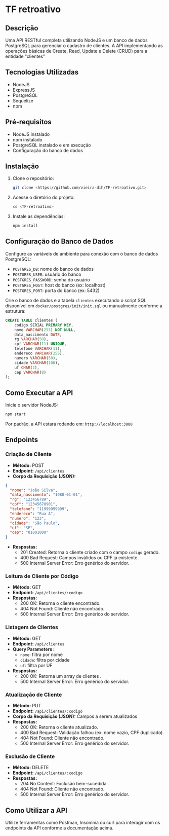 # TF retroativo

## Descrição
Uma API RESTful completa utilizando NodeJS e um banco de dados PostgreSQL para gerenciar o cadastro de clientes. A API implementando as operações básicas de Create, Read, Update e Delete (CRUD) para a entidade "clientes"

## Tecnologias Utilizadas
- NodeJS 
- ExpressJS
- PostgreSQL
- Sequelize 
- npm 

## Pré-requisitos
- NodeJS instalado
- npm instalado
- PostgreSQL instalado e em execução
- Configuração do banco de dados 

## Instalação
1. Clone o repositório:
   ```bash
   git clone <https://github.com/vieira-dih/TF-retroativo.git>
   ```
2. Acesse o diretório do projeto:
   ```bash
   cd <TF-retroativo>
   ```
3. Instale as dependências:
   ```bash
   npm install
   ```

## Configuração do Banco de Dados
Configure as variáveis de ambiente para conexão com o banco de dados PostgreSQL:

- `POSTGRES_DB`: nome do banco de dados
- `POSTGRES_USER`: usuário do banco
- `POSTGRES_PASSWORD`: senha do usuário
- `POSTGRES_HOST`: host do banco (ex: localhost)
- `POSTGRES_PORT`: porta do banco (ex: 5432)

Crie o banco de dados e a tabela `clientes` executando o script SQL disponível em `docker/postgres/init/init.sql` ou manualmente conforme a estrutura:

```sql
CREATE TABLE clientes (
    codigo SERIAL PRIMARY KEY,
    nome VARCHAR(255) NOT NULL,
    data_nascimento DATE,
    rg VARCHAR(50),
    cpf VARCHAR(11) UNIQUE,
    telefone VARCHAR(11),
    endereco VARCHAR(255),
    numero VARCHAR(50),
    cidade VARCHAR(100),
    uf CHAR(2),
    cep VARCHAR(8)
);
```

## Como Executar a API
Inicie o servidor NodeJS:

```bash
npm start
```

Por padrão, a API estará rodando em: `http://localhost:3000`

##  Endpoints

### Criação de Cliente 
- **Método:** POST
- **Endpoint:** `/api/clientes`
- **Corpo da Requisição (JSON):**
```json
{
  "nome": "João Silva",
  "data_nascimento": "1980-01-01",
  "rg": "123456789",
  "cpf": "12345678901",
  "telefone": "11999999999",
  "endereco": "Rua A",
  "numero": "123",
  "cidade": "São Paulo",
  "uf": "SP",
  "cep": "01001000"
}
```
- **Respostas:**
  - 201 Created: Retorna o cliente criado com o campo `codigo` gerado.
  - 400 Bad Request: Campos inválidos ou CPF já existente.
  - 500 Internal Server Error: Erro genérico do servidor.

### Leitura de Cliente por Código 
- **Método:** GET
- **Endpoint:** `/api/clientes/:codigo`
- **Respostas:**
  - 200 OK: Retorna o cliente encontrado.
  - 404 Not Found: Cliente não encontrado.
  - 500 Internal Server Error: Erro genérico do servidor.

### Listagem de Clientes 
- **Método:** GET
- **Endpoint:** `/api/clientes`
- **Query Parameters :**
  - `nome`: filtra por nome 
  - `cidade`: filtra por cidade
  - `uf`: filtra por UF 
- **Respostas:**
  - 200 OK: Retorna um array de clientes .
  - 500 Internal Server Error: Erro genérico do servidor.

### Atualização de Cliente 
- **Método:** PUT
- **Endpoint:** `/api/clientes/:codigo`
- **Corpo da Requisição (JSON):** Campos a serem atualizados 
- **Respostas:**
  - 200 OK: Retorna o cliente atualizado.
  - 400 Bad Request: Validação falhou (ex: nome vazio, CPF duplicado).
  - 404 Not Found: Cliente não encontrado.
  - 500 Internal Server Error: Erro genérico do servidor.

### Exclusão de Cliente 
- **Método:** DELETE
- **Endpoint:** `/api/clientes/:codigo`
- **Respostas:**
  - 204 No Content: Exclusão bem-sucedida.
  - 404 Not Found: Cliente não encontrado.
  - 500 Internal Server Error: Erro genérico do servidor.

## Como Utilizar a API
Utilize ferramentas como Postman, Insomnia ou curl para interagir com os endpoints da API conforme a documentação acima.


